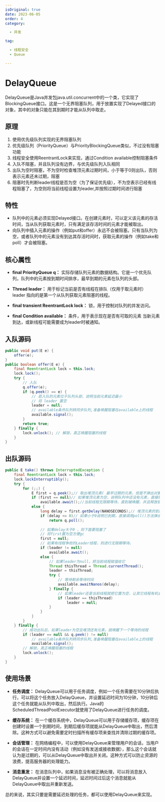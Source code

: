 ```yaml
---
isOriginal: true
date: 2023-06-05
order: 4
category:

  - 并发

tag:

  - 线程安全
  - Queue

---
```


# DelayQueue

DelayQueue是Java并发包java.util.concurrent中的一个类，它实现了BlockingQueue接口。这是一个无界阻塞队列，用于放置实现了Delayed接口的对象，其中的对象只能在其到期时才能从队列中取走。
<!-- more -->

## 原理

1. 使用优先级队列实现的无界阻塞队列
2. 优先级队列（PriorityQueue）与PriorityBlockingQueue类似，不过没有阻塞功能
3. 线程安全使用ReentrantLock来实现，通过Condition available控制阻塞条件
4. 入队不阻塞，并且队列没有边界，与优先级队列入队相同
5. 出队为空时阻塞，不为空时检查堆顶元素过期时间，小于等于0则出队，否则表示元素还未过期，阻塞
6. 阻塞时先判断leader线程是否为空（为了保证优先级），不为空表示已经有线程阻塞了，为空则将当前线程设置为leader,并按照过期时间进行阻塞

## 特性

- 队列中的元素必须实现Delayed接口。在创建元素时，可以定义该元素的存活时间，当从队列获取元素时，只有满足该存活时间的元素才能被取出。
- 向队列中插入元素的操作（例如put和offer）永远不会被阻塞。只有当队列为空，或者队列中的元素没有到达其存活时间时，获取元素的操作（例如take和poll）才会被阻塞。

## 核心属性

- **final PriorityQueue q：** 实际存储队列元素的数据结构。它是一个优先队列，队列中的元素按到期时间排序，最早到期的元素在队列的头部。

- **Thread leader：** 用于标记当前是否有线程在排队（仅用于取元素时） leader 指向的是第一个从队列获取元素阻塞的线程。

- **final transient ReentrantLock lock：** 锁，用于控制对队列的并发访问。

- **final Condition available：** 条件，用于表示现在是否有可取的元素 当新元素到达，或新线程可能需要成为leader时被通知。

## 入队源码

```java
public void put(E e) {
    offer(e);
}
public boolean offer(E e) {
    final ReentrantLock lock = this.lock;
    lock.lock();
    try {
        // 入队
        q.offer(e);
        if (q.peek() == e) {
            // 若入队的元素位于队列头部，说明当前元素延迟最小
            // 将 leader 置空
            leader = null;
            // available条件队列转同步队列,准备唤醒阻塞在available上的线程
            available.signal();
        }
        return true;
    } finally {
        lock.unlock(); // 解锁，真正唤醒阻塞的线程
    }
}
```

## 出队源码

```java
public E take() throws InterruptedException {
    final ReentrantLock lock = this.lock;
    lock.lockInterruptibly();
    try {
        for (;;) {
            E first = q.peek();// 取出堆顶元素( 最早过期的元素，但是不弹出对象)   
            if (first == null)// 如果堆顶元素为空，说明队列中还没有元素，直接阻塞等待
                available.await();//当前线程无限期等待，直到被唤醒，并且释放锁。
            else {
                long delay = first.getDelay(NANOSECONDS);// 堆顶元素的到期时间             
                if (delay <= 0)// 如果小于0说明已到期，直接调用poll()方法弹出堆顶元素
                    return q.poll();
                
                // 如果delay大于0 ，则下面要阻塞了
                // 将first置为空方便gc
                first = null; 
                // 如果有线程争抢的Leader线程，则进行无限期等待。
                if (leader != null)
                    available.await();
                else {
                    // 如果leader为null，把当前线程赋值给它
                    Thread thisThread = Thread.currentThread();
                    leader = thisThread;
                    try {
                        // 等待剩余等待时间
                        available.awaitNanos(delay);
                    } finally {
                        // 如果leader还是当前线程就把它置为空，让其它线程有机会获取元素
                        if (leader == thisThread)
                            leader = null;
                    }
                }
            }
        }
    } finally {
        // 成功出队后，如果leader为空且堆顶还有元素，就唤醒下一个等待的线程
        if (leader == null && q.peek() != null)
            // available条件队列转同步队列,准备唤醒阻塞在available上的线程
            available.signal();
        // 解锁，真正唤醒阻塞的线程
        lock.unlock();
    }
}
```

## 使用场景

- **任务调度：**
  DelayQueue可以用于任务调度，例如一个任务需要在10分钟后执行，可以将这个任务放入DelayQueue，并设置延迟时间为10分钟，10分钟后这个任务就能从队列中取出，然后执行。Java的ScheduledThreadPoolExecutor就使用了DelayQueue进行任务的调度。

- **缓存系统：**
  在一个缓存系统中，DelayQueue可以用于存储缓存项，缓存项在创建时设置一个到期时间，到期后缓存项就能从DelayQueue中取出，然后清除。这种方式可以避免需要定时扫描所有缓存项来查找并清除过期的缓存项。

- **会话管理：**
  在网络编程中，可以使用DelayQueue来管理用户的会话，当用户的会话在一定时间内没有活动（例如没有发送或接收数据），那么这个会话就认为是过期的，可以从DelayQueue中取出并关闭。这种方式可以防止资源的浪费，提高服务器的处理能力。

- **消息重发：** 在消息队列中，如果消息没有被正确处理，可以将消息放入DelayQueue并设置一个延迟时间，延迟时间过后这个消息就能从DelayQueue中取出并重新发送。

总的来说，其实只要是需要延迟处理的任务，都可以使用DelayQueue来实现。
